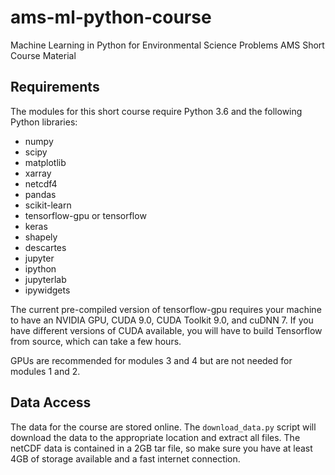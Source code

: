 # ams-ml-python-course
Machine Learning in Python for Environmental Science Problems AMS Short Course Material

## Requirements
The modules for this short course require Python 3.6 and the following Python libraries:
* numpy
* scipy
* matplotlib
* xarray
* netcdf4
* pandas 
* scikit-learn
* tensorflow-gpu or tensorflow
* keras
* shapely
* descartes
* jupyter
* ipython
* jupyterlab
* ipywidgets

The current pre-compiled version of tensorflow-gpu requires your machine to have an NVIDIA GPU, CUDA 9.0, CUDA Toolkit 9.0, and cuDNN 7. If you have different versions of CUDA available, you will have to build Tensorflow from source, which can take a few hours.

GPUs are recommended for modules 3 and 4 but are not needed for modules 1 and 2.

## Data Access
The data for the course are stored online. The `download_data.py` script will download the data to the appropriate location and extract all files. The netCDF data is contained in a 2GB tar file, so make sure you have at least 4GB of storage available and a fast internet connection.
